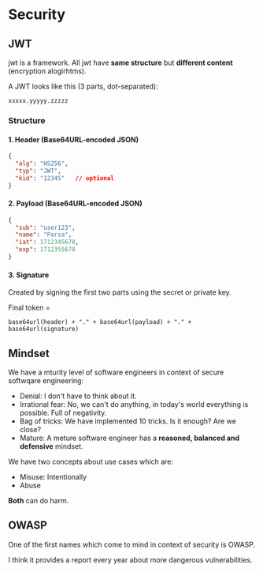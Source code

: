 # Security

## JWT

jwt is a framework. All jwt have **same structure** but **different content** (encryption alogirhtms).

A JWT looks like this (3 parts, dot-separated):

```
xxxxx.yyyyy.zzzzz
```
### Structure 

#### 1. Header (Base64URL-encoded JSON)

```json
{
  "alg": "HS256",
  "typ": "JWT",
  "kid": "12345"   // optional
}
```

#### 2. Payload (Base64URL-encoded JSON)

```json
{
  "sub": "user123",
  "name": "Parsa",
  "iat": 1712345678,
  "exp": 1712355678
}
```

#### 3. Signature
Created by signing the first two parts using the secret or private key.

Final token =

```
base64url(header) + "." + base64url(payload) + "." + base64url(signature)
```


## Mindset

We have a mturity level of software engineers in context of secure softwqare engineering:

- Denial: I don't have to think about it.
- Irrational fear: No, we can't do anything, in today's world everything is possible. Full of negativity.
- Bag of tricks: We have implemented 10 tricks. Is it enough? Are we close?
- Mature: A meture software engineer has a **reasoned, balanced and defensive** mindset.

We have two concepts about use cases which are:
- Misuse: Intentionally
- Abuse

**Both** can do harm.

## OWASP
 
One of the first names which come to mind in context of security is OWASP. 

I think it provides a report every year about more dangerous vulnerabilities.